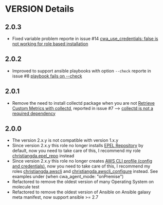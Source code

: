 # VERSION Details

## 2.0.3

* Fixed variable problem reporte in issue #14 [cwa_use_credentials: false is not working for role based installation](https://github.com/christiangda/ansible-role-amazon-cloudwatch-agent/issues/14)

## 2.0.2

* Improved to support ansible playbooks with option `--check` reporte in issue #8 [playbook fails on --check](https://github.com/christiangda/ansible-role-amazon-cloudwatch-agent/issues/8)

## 2.0.1

* Remove the need to install collectd package when you are not [Retrieve Custom Metrics with collectd](https://docs.aws.amazon.com/AmazonCloudWatch/latest/monitoring/CloudWatch-Agent-custom-metrics-collectd.html), reported in issue #7 --> [collectd is not a required dependency](https://github.com/christiangda/ansible-role-amazon-cloudwatch-agent/issues/7)

## 2.0.0

* The version 2.x.y is not compatible with version 1.x.y
* Since version 2.x.y this role no longer installs [EPEL Repository](https://fedoraproject.org/wiki/EPEL) by default, now you need to take care of this, I recommend my role [christiangda.epel_repo](https://galaxy.ansible.com/christiangda/epel_repo) instead
* Since version 2.x.y this role no longer creates [AWS CLI profile (config and credentials)](https://docs.aws.amazon.com/cli/latest/userguide/cli-chap-configure.html), now you need to take care of this, I recommend my roles [christiangda.awscli](https://galaxy.ansible.com/christiangda/awscli) and [christiangda.awscli_configure](https://galaxy.ansible.com/christiangda/awscli_configure) instead.  See examples under (when cwa_agent_mode: "onPremise")
* Refactored to remove the oldest version of many Operating System on molecule test
* Refactored to remove the oldest version of Ansible on Ansible galaxy meta manifest, now support ansible >= 2.7

